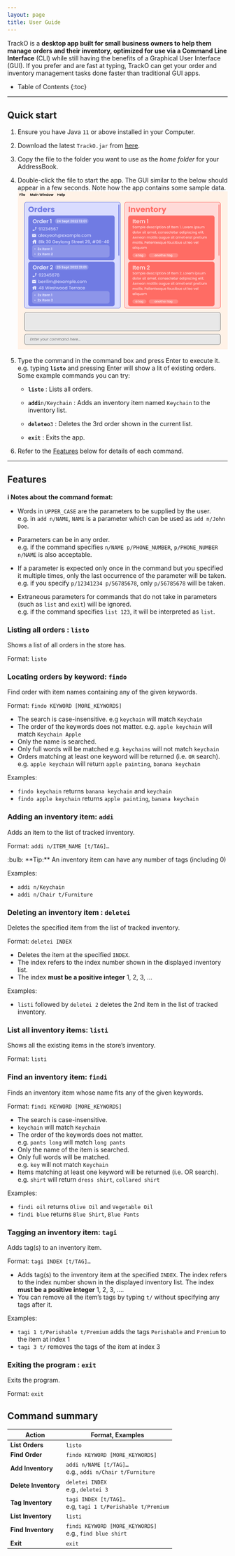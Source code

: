 ```yaml
---
layout: page
title: User Guide
---
```


TrackO is a **desktop app built for small business owners to help them manage orders and their inventory, optimized for use via a Command Line Interface** (CLI) while still having the benefits of a Graphical User Interface (GUI). If you prefer and are fast at typing, TrackO can get your order and inventory management tasks done faster than traditional GUI apps.

* Table of Contents
  {:toc}

--------------------------------------------------------------------------------------------------------------------

## Quick start

1. Ensure you have Java `11` or above installed in your Computer.

1. Download the latest `TrackO.jar` from [here](https://github.com/AY2223S1-CS2103T-W15-3/tp/releases).

1. Copy the file to the folder you want to use as the _home folder_ for your AddressBook.

1. Double-click the file to start the app. The GUI similar to the below should appear in a few seconds. Note how the app contains some sample data.<br>
   ![Ui](images/Ui.png)

1. Type the command in the command box and press Enter to execute it. e.g. typing **`listo`** and pressing Enter will show a lit of existing orders.<br>
   Some example commands you can try:

    * **`listo`** : Lists all orders.

    * **`addi`**`n/Keychain` : Adds an inventory item named `Keychain` to the inventory list.

    * **`deleteo`**`3` : Deletes the 3rd order shown in the current list.

    * **`exit`** : Exits the app.

1. Refer to the [Features](#features) below for details of each command.

--------------------------------------------------------------------------------------------------------------------

## Features

<div markdown="block" class="alert alert-info">

**:information_source: Notes about the command format:**<br>

* Words in `UPPER_CASE` are the parameters to be supplied by the user.<br>
  e.g. in `add n/NAME`, `NAME` is a parameter which can be used as `add n/John Doe`.

* Parameters can be in any order.<br>
  e.g. if the command specifies `n/NAME p/PHONE_NUMBER`, `p/PHONE_NUMBER n/NAME` is also acceptable.

* If a parameter is expected only once in the command but you specified it multiple times, only the last occurrence of the parameter will be taken.<br>
  e.g. if you specify `p/12341234 p/56785678`, only `p/56785678` will be taken.

* Extraneous parameters for commands that do not take in parameters (such as `list` and `exit`) will be ignored.<br>
  e.g. if the command specifies `list 123`, it will be interpreted as `list`.

</div>

### Listing all orders : `listo`

Shows a list of all orders in the store has.

Format: `listo`

### Locating orders by keyword: `findo`

Find order with item names containing any of the given keywords.

Format: `findo KEYWORD [MORE_KEYWORDS]`

* The search is case-insensitive. e.g `keychain` will match `Keychain`
* The order of the keywords does not matter. e.g. `apple keychain` will match `Keychain Apple`
* Only the name is searched.
* Only full words will be matched e.g. `keychains` will not match `keychain`
* Orders matching at least one keyword will be returned (i.e. `OR` search).
  e.g. `apple keychain` will return `apple painting`, `banana keychain`

Examples:
* `findo keychain` returns `banana keychain` and `keychain`
* `findo apple keychain` returns `apple painting`, `banana keychain`<br>

### Adding an inventory item: `addi`

Adds an item to the list of tracked inventory.

Format: `addi n/ITEM_NAME [t/TAG]…​`

<div markdown="span" class="alert alert-primary">:bulb: **Tip:**
An inventory item can have any number of tags (including 0)
</div>

Examples:
* `addi n/Keychain`
* `addi n/Chair t/Furniture`

### Deleting an inventory item : `deletei`

Deletes the specified item from the list of tracked inventory.

Format: `deletei INDEX`

* Deletes the item at the specified `INDEX`.
* The index refers to the index number shown in the displayed inventory list.
* The index **must be a positive integer** 1, 2, 3, …​

Examples:
* `listi` followed by `deletei 2` deletes the 2nd item in the list of tracked inventory.

### List all inventory items: `listi`

Shows all the existing items in the store’s inventory.

Format: `listi`

### Find an inventory item: `findi`
Finds an inventory item whose name fits any of the given keywords.

Format: `findi KEYWORD [MORE_KEYWORDS]`

- The search is case-insensitive.
- `keychain` will match `Keychain`
- The order of the keywords does not matter. <br> e.g. `pants long` will match `long pants`
- Only the name of the item is searched.
- Only full words will be matched. <br> e.g. `key` will not match `Keychain`
- Items matching at least one keyword will be returned (i.e. OR search). <br>
  e.g. `shirt` will return `dress shirt`, `collared shirt`

Examples:
- `findi oil` returns `Olive Oil` and `Vegetable Oil`
- `findi blue` returns `Blue Shirt`, `Blue Pants`

### Tagging an inventory item: `tagi`

Adds tag(s) to an inventory item.

Format: `tagi INDEX [t/TAG]…​`

* Adds tag(s) to the inventory item at the specified `INDEX`. 
  The index refers to the index number shown in the displayed inventory list. The index **must be a positive integer** 1, 2, 3, …​.
* You can remove all the item’s tags by typing `t/` without
  specifying any tags after it.

Examples:
* `tagi 1 t/Perishable t/Premium` adds the tags `Perishable` and `Premium` to
  the item at index 1
* `tagi 3 t/` removes the tags of the item at index 3

### Exiting the program : `exit`

Exits the program.

Format: `exit`

## Command summary

| Action          | Format, Examples |
|-----------------|------------------ |
| **List Orders** | `listo`|
| **Find Order**  | `findo KEYWORD [MORE_KEYWORDS]`|
| **Add Inventory** | `addi n/NAME [t/TAG]…​` <br> e.g., `addi n/Chair t/Furniture`|
| **Delete Inventory** | `deletei INDEX`<br> e.g., `deletei 3`|
| **Tag Inventory** | `tagi INDEX [t/TAG]…​` <br> e.g, `tagi 1 t/Perishable t/Premium`|
| **List Inventory** | `listi`  |
| **Find Inventory** | `findi KEYWORD [MORE_KEYWORDS]` <br/> e.g., `find blue shirt`|
| **Exit**        | `exit`|
